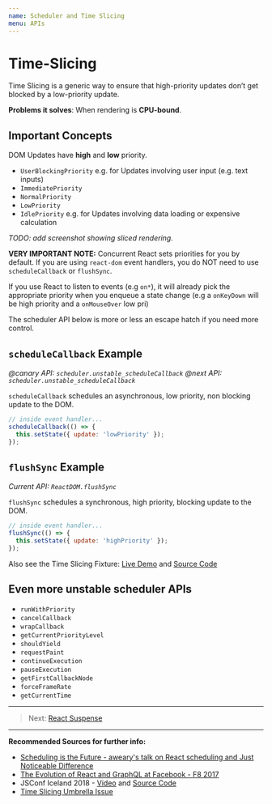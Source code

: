 ```yaml
---
name: Scheduler and Time Slicing
menu: APIs
---
```


# Time-Slicing

Time Slicing is a generic way to ensure that high-priority updates don’t get blocked by a low-priority update.

**Problems it solves**: When rendering is **CPU-bound**.

## Important Concepts

DOM Updates have **high** and **low** priority.


- `UserBlockingPriority` e.g. for Updates involving user input (e.g. text inputs)
- `ImmediatePriority`
- `NormalPriority`
- `LowPriority`
- `IdlePriority` e.g. for Updates involving data loading or expensive calculation

_TODO: add screenshot showing sliced rendering._

**VERY IMPORTANT NOTE:** Concurrent React sets priorities for you by default.
If you are using `react-dom` event handlers, you do NOT need to use `scheduleCallback` or `flushSync`.

If you use React to listen to events (e.g `on*`),
it will already pick the appropriate priority when you enqueue a state change
(e.g a `onKeyDown` will be high priority and a `onMouseOver` low pri)

The scheduler API below is more or less an escape hatch if you need more control.

## `scheduleCallback` Example

_@canary API: `scheduler.unstable_scheduleCallback`_
_@next API: `scheduler.unstable_scheduleCallback`_

`scheduleCallback` schedules an asynchronous, low priority, non blocking update to the DOM.

```js
// inside event handler...
scheduleCallback(() => {
  this.setState({ update: 'lowPriority' });
});
```

## `flushSync` Example

_Current API: `ReactDOM.flushSync`_

`flushSync` schedules a synchronous, high priority, blocking update to the DOM.

```js
// inside event handler...
flushSync(() => {
  this.setState({ update: 'highPriority' });
});
```

Also see the Time Slicing Fixture: [Live Demo](https://timeslicing-unstable-demo.surge.sh/) and [Source Code](https://github.com/facebook/react/tree/master/fixtures/unstable-async/time-slicing)

## Even more unstable scheduler APIs

- `runWithPriority`
- `cancelCallback`
- `wrapCallback`
- `getCurrentPriorityLevel`
- `shouldYield`
- `requestPaint`
- `continueExecution`
- `pauseExecution`
- `getFirstCallbackNode`
- `forceFrameRate`
- `getCurrentTime`

---

> Next: [React Suspense](/apis/react-suspense.md)

---

**Recommended Sources for further info:**

- [Scheduling is the Future - aweary's talk on React scheduling and Just Noticeable Difference](https://www.youtube.com/watch?v=Iyrf52cwxQI)
- [The Evolution of React and GraphQL at Facebook - F8 2017](https://developers.facebook.com/videos/f8-2017/the-evolution-of-react-and-graphql-at-facebook-and-beyond/)
- JSConf Iceland 2018 - [Video](https://www.youtube.com/watch?v=nLF0n9SACd4) and [Source Code](https://github.com/facebook/react/tree/master/fixtures/unstable-async/time-slicing)
- [Time Slicing Umbrella Issue](https://github.com/facebook/react/issues/13306)
